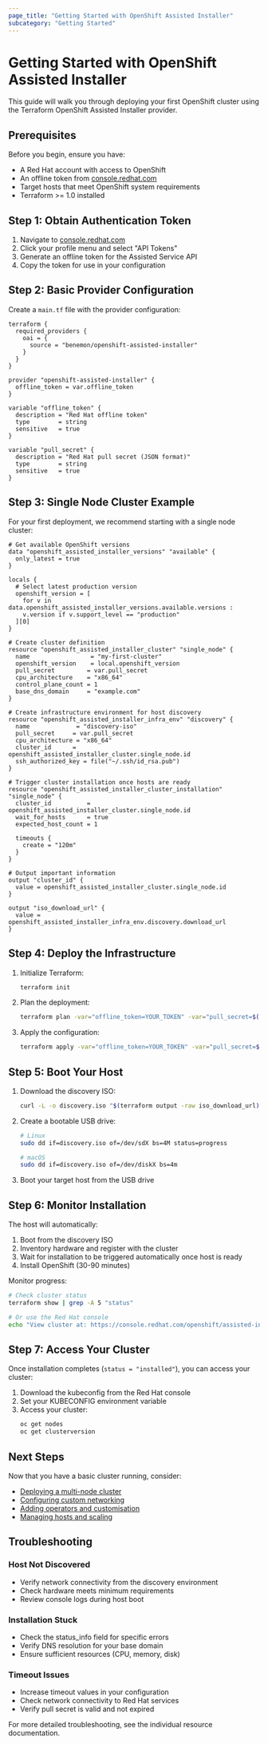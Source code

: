 ```yaml
---
page_title: "Getting Started with OpenShift Assisted Installer"
subcategory: "Getting Started"
---
```


# Getting Started with OpenShift Assisted Installer

This guide will walk you through deploying your first OpenShift cluster using the Terraform OpenShift Assisted Installer provider.

## Prerequisites

Before you begin, ensure you have:

- A Red Hat account with access to OpenShift
- An offline token from [console.redhat.com](https://console.redhat.com)
- Target hosts that meet OpenShift system requirements
- Terraform >= 1.0 installed

## Step 1: Obtain Authentication Token

1. Navigate to [console.redhat.com](https://console.redhat.com)
2. Click your profile menu and select "API Tokens"
3. Generate an offline token for the Assisted Service API
4. Copy the token for use in your configuration

## Step 2: Basic Provider Configuration

Create a `main.tf` file with the provider configuration:

```hcl
terraform {
  required_providers {
    oai = {
      source = "benemon/openshift-assisted-installer"
    }
  }
}

provider "openshift-assisted-installer" {
  offline_token = var.offline_token
}

variable "offline_token" {
  description = "Red Hat offline token"
  type        = string
  sensitive   = true
}

variable "pull_secret" {
  description = "Red Hat pull secret (JSON format)"
  type        = string
  sensitive   = true
}
```

## Step 3: Single Node Cluster Example

For your first deployment, we recommend starting with a single node cluster:

```hcl
# Get available OpenShift versions
data "openshift_assisted_installer_versions" "available" {
  only_latest = true
}

locals {
  # Select latest production version
  openshift_version = [
    for v in data.openshift_assisted_installer_versions.available.versions :
    v.version if v.support_level == "production"
  ][0]
}

# Create cluster definition
resource "openshift_assisted_installer_cluster" "single_node" {
  name                 = "my-first-cluster"
  openshift_version    = local.openshift_version
  pull_secret         = var.pull_secret
  cpu_architecture    = "x86_64"
  control_plane_count = 1
  base_dns_domain     = "example.com"
}

# Create infrastructure environment for host discovery
resource "openshift_assisted_installer_infra_env" "discovery" {
  name             = "discovery-iso"
  pull_secret     = var.pull_secret
  cpu_architecture = "x86_64"
  cluster_id      = openshift_assisted_installer_cluster.single_node.id
  ssh_authorized_key = file("~/.ssh/id_rsa.pub")
}

# Trigger cluster installation once hosts are ready
resource "openshift_assisted_installer_cluster_installation" "single_node" {
  cluster_id          = openshift_assisted_installer_cluster.single_node.id
  wait_for_hosts      = true
  expected_host_count = 1
  
  timeouts {
    create = "120m"
  }
}

# Output important information
output "cluster_id" {
  value = openshift_assisted_installer_cluster.single_node.id
}

output "iso_download_url" {
  value = openshift_assisted_installer_infra_env.discovery.download_url
}
```

## Step 4: Deploy the Infrastructure

1. Initialize Terraform:
   ```bash
   terraform init
   ```

2. Plan the deployment:
   ```bash
   terraform plan -var="offline_token=YOUR_TOKEN" -var="pull_secret=$(cat pull-secret.txt)"
   ```

3. Apply the configuration:
   ```bash
   terraform apply -var="offline_token=YOUR_TOKEN" -var="pull_secret=$(cat pull-secret.txt)"
   ```

## Step 5: Boot Your Host

1. Download the discovery ISO:
   ```bash
   curl -L -o discovery.iso "$(terraform output -raw iso_download_url)"
   ```

2. Create a bootable USB drive:
   ```bash
   # Linux
   sudo dd if=discovery.iso of=/dev/sdX bs=4M status=progress
   
   # macOS
   sudo dd if=discovery.iso of=/dev/diskX bs=4m
   ```

3. Boot your target host from the USB drive

## Step 6: Monitor Installation

The host will automatically:
1. Boot from the discovery ISO
2. Inventory hardware and register with the cluster
3. Wait for installation to be triggered automatically once host is ready
4. Install OpenShift (30-90 minutes)

Monitor progress:
```bash
# Check cluster status
terraform show | grep -A 5 "status"

# Or use the Red Hat console
echo "View cluster at: https://console.redhat.com/openshift/assisted-installer/clusters/$(terraform output -raw cluster_id)"
```

## Step 7: Access Your Cluster

Once installation completes (`status = "installed"`), you can access your cluster:

1. Download the kubeconfig from the Red Hat console
2. Set your KUBECONFIG environment variable
3. Access your cluster:
   ```bash
   oc get nodes
   oc get clusterversion
   ```

## Next Steps

Now that you have a basic cluster running, consider:

- [Deploying a multi-node cluster](multi-node-cluster.md)
- [Configuring custom networking](networking.md)
- [Adding operators and customisation](operators.md)
- [Managing hosts and scaling](host-management.md)

## Troubleshooting

### Host Not Discovered
- Verify network connectivity from the discovery environment
- Check hardware meets minimum requirements
- Review console logs during host boot

### Installation Stuck
- Check the status_info field for specific errors
- Verify DNS resolution for your base domain
- Ensure sufficient resources (CPU, memory, disk)

### Timeout Issues
- Increase timeout values in your configuration
- Check network connectivity to Red Hat services
- Verify pull secret is valid and not expired

For more detailed troubleshooting, see the individual resource documentation.